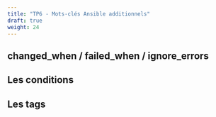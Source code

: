 ```yaml
---
title: "TP6 - Mots-clés Ansible additionnels" 
draft: true
weight: 24
---
```


## changed_when / failed_when / ignore_errors

## Les conditions

## Les tags



